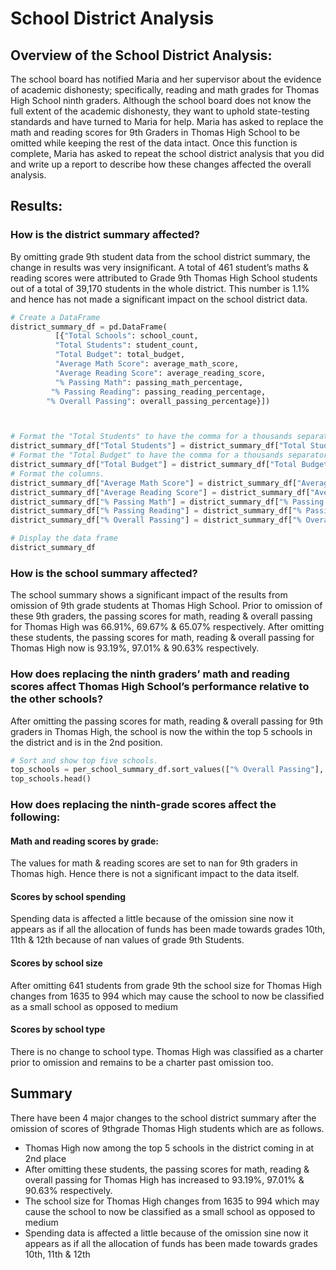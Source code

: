 # School District Analysis
## Overview of the School District Analysis:
The school board has notified Maria and her supervisor about the evidence of academic dishonesty; specifically, reading and math grades for Thomas High School ninth graders. Although the school board does not know the full extent of the academic dishonesty, they want to uphold state-testing standards and have turned to Maria for help. Maria has asked to replace the math and reading scores for 9th Graders in Thomas High School to be omitted while keeping the rest of the data intact. Once this function is complete, Maria has asked to repeat the school district analysis that you did and write up a report to describe how these changes affected the overall analysis.

## Results:
### How is the district summary affected?
By omitting grade 9th student data from the school district summary, the change in results was very insignificant. A total of 461 student’s maths & reading scores were attributed to Grade 9th Thomas High School students out of a total of 39,170 students in the whole district. This number is 1.1% and hence has not made a significant impact on the school district data.
```python
# Create a DataFrame
district_summary_df = pd.DataFrame(
          [{"Total Schools": school_count, 
          "Total Students": student_count, 
          "Total Budget": total_budget,
          "Average Math Score": average_math_score, 
          "Average Reading Score": average_reading_score,
          "% Passing Math": passing_math_percentage,
         "% Passing Reading": passing_reading_percentage,
        "% Overall Passing": overall_passing_percentage}])



# Format the "Total Students" to have the comma for a thousands separator.
district_summary_df["Total Students"] = district_summary_df["Total Students"].map("{:,}".format)
# Format the "Total Budget" to have the comma for a thousands separator, a decimal separator and a "$".
district_summary_df["Total Budget"] = district_summary_df["Total Budget"].map("${:,.2f}".format)
# Format the columns.
district_summary_df["Average Math Score"] = district_summary_df["Average Math Score"].map("{:.1f}".format)
district_summary_df["Average Reading Score"] = district_summary_df["Average Reading Score"].map("{:.1f}".format)
district_summary_df["% Passing Math"] = district_summary_df["% Passing Math"].map("{:.1f}".format)
district_summary_df["% Passing Reading"] = district_summary_df["% Passing Reading"].map("{:.1f}".format)
district_summary_df["% Overall Passing"] = district_summary_df["% Overall Passing"].map("{:.1f}".format)

# Display the data frame
district_summary_df
```
### How is the school summary affected?
The school summary shows a significant impact of the results from omission of 9th grade students at Thomas High School. Prior to omission of these 9th graders, the passing scores for math, reading & overall passing for Thomas High was 66.91%, 69.67% & 65.07% respectively. After omitting these students, the passing scores for math, reading & overall passing for Thomas High now is 93.19%, 97.01% & 90.63% respectively.
### How does replacing the ninth graders’ math and reading scores affect Thomas High School’s performance relative to the other schools?
After omitting the passing scores for math, reading & overall passing for 9th graders in Thomas High, the school is now the within the top 5 schools in the district and is in the 2nd position.
```python
# Sort and show top five schools.
top_schools = per_school_summary_df.sort_values(["% Overall Passing"], ascending=False)
top_schools.head()
```

### How does replacing the ninth-grade scores affect the following:
#### Math and reading scores by grade:
The values for math & reading scores are set to nan for 9th graders in Thomas high. Hence there is not a significant impact to the data itself.
#### Scores by school spending
Spending data is affected a little because of the omission sine now it appears as if all the allocation of funds has been made towards grades 10th, 11th & 12th because of nan values of grade 9th Students.
#### Scores by school size
After omitting 641 students from grade 9th the school size for Thomas High changes from 1635 to 994 which may cause the school to now be classified as a small school as opposed to medium
#### Scores by school type
There is no change to school type. Thomas High was classified as a charter prior to omission and remains to be a charter past omission too.
## Summary
There have been 4 major changes to the school district summary after the omission of scores of 9thgrade Thomas High students which are as follows.
- Thomas High now among the top 5 schools in the district coming in at 2nd place
- After omitting these students, the passing scores for math, reading & overall passing for Thomas High has increased to 93.19%, 97.01% & 90.63% respectively.
- The school size for Thomas High changes from 1635 to 994 which may cause the school to now be classified as a small school as opposed to medium
- Spending data is affected a little because of the omission sine now it appears as if all the allocation of funds has been made towards grades 10th, 11th & 12th
